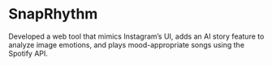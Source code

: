 # SnapRhythm
Developed a web tool that mimics Instagram’s UI, adds an AI story feature to analyze image emotions, and plays  mood-appropriate songs using the Spotify API. 
